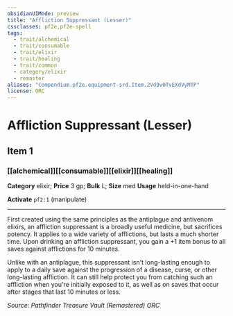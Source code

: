 ```yaml
---
obsidianUIMode: preview
title: "Affliction Suppressant (Lesser)"
cssclasses: pf2e,pf2e-spell
tags:
  - trait/alchemical
  - trait/consumable
  - trait/elixir
  - trait/healing
  - trait/common
  - category/elixir
  - remaster
aliases: "Compendium.pf2e.equipment-srd.Item.2Vd9v0TvEXdVyMTP"
license: ORC
---
```

# Affliction Suppressant (Lesser)
## Item 1
### [[alchemical]][[consumable]][[elixir]][[healing]]

**Category** elixir; 
**Price** 3 gp; 
**Bulk** L; **Size** med
**Usage** held-in-one-hand

**Activate** `pf2:1` (manipulate)

* * *

First created using the same principles as the antiplague and antivenom elixirs, an affliction suppressant is a broadly useful medicine, but sacrifices potency. It applies to a wide variety of afflictions, but lasts a much shorter time. Upon drinking an affliction suppressant, you gain a +1 item bonus to all saves against afflictions for 10 minutes.

Unlike with an antiplague, this suppressant isn't long-lasting enough to apply to a daily save against the progression of a disease, curse, or other long-lasting affliction. It can still help protect you from catching such an affliction when you're initially exposed to it, as well as on saves that occur after stages that last 10 minutes or less.

*Source: Pathfinder Treasure Vault (Remastered)*
*ORC*